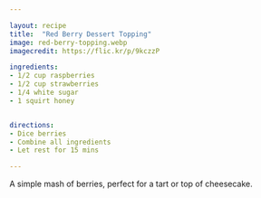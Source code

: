 ```yaml
---

layout: recipe
title:  "Red Berry Dessert Topping"
image: red-berry-topping.webp
imagecredit: https://flic.kr/p/9kczzP

ingredients:
- 1/2 cup raspberries
- 1/2 cup strawberries
- 1/4 white sugar
- 1 squirt honey


directions:
- Dice berries
- Combine all ingredients
- Let rest for 15 mins

---
```


A simple mash of berries, perfect for a tart or top of cheesecake.